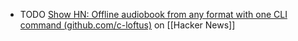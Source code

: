 - TODO [Show HN: Offline audiobook from any format with one CLI command (github.com/c-loftus)](https://news.ycombinator.com/item?id=41762586) on [[Hacker News]]